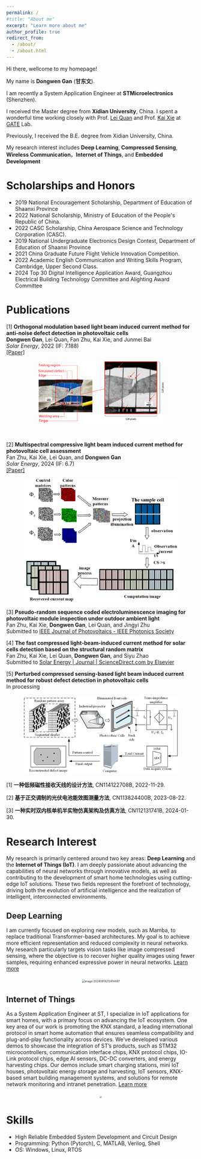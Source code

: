 ```yaml
---
permalink: /
#title: "About me"
excerpt: "Learn more about me"
author_profile: true
redirect_from: 
  - /about/
  - /about.html
---
```




Hi there, wellcome to my homepage!

My name is **Dongwen Gan** (**甘东文**).

I am recently a System Application Engineer at **STMicroelectronics** (Shenzhen).

I received the Master degree from **Xidian University**, China. I spent a wonderful time working closely with Prof. [Lei Quan]() and Prof. [Kai Xie]() at [GATE](https://faculty.xidian.edu.cn/XK3/zh_CN/index.htm) Lab.

Previously, I received the B.E. degree from Xidian University, China. 

My research interest includes **Deep Learning**, **Compressed Sensing**, **Wireless Communication**，**Internet of Things**, and **Embedded Development**



# Scholarships and Honors

* 2019 National Encouragement Scholarship, Department of Education of Shaanxi Province
* 2022 National Scholarship, Ministry of Education of the People's Republic of China.
* 2022 CASC Scholarship, China Aerospace Science and Technology Corporation (CASC).
* 2019 National Undergraduate Electronics Design Contest, Department of Education of Shaanxi Province
* 2021 China Graduate Future Flight Vehicle Innovation Competition.
* 2022 Academic English Communication and Writing Skills Program, Cambridge, Upper Second Class.
* 2024 Top 30 Digital Intelligence Application Award, Guangzhou Electrical Building Technology Committee and Alighting Award Committee



# Publications

[1] **Orthogonal modulation based light beam induced current method for anti-noise defect detection in photovoltaic cells**\
**Dongwen Gan**, Lei Quan, Fan Zhu, Kai Xie, and Junmei Bai\
_Solar Energy_, 2022 (IF: 7.188)\
[[Paper]](../files/1-s2.0-S0038092X22006089-main.pdf)

<p align="center">
    <img src="../images/OMLBIC.png" style="zoom: 33%;" />
</p>

​    

[2] **Multispectral compressive light beam induced current method for photovoltaic cell assessment**\
Fan Zhu, Kai Xie, Lei Quan, and **Dongwen Gan**\
_Solar Energy_, 2024 (IF: 6.7)\
[[Paper]](../files/1-s2.0-S0038092X24003165-main.pdf)

<p align="center">
    <img src="../images/MCLBIC.png" style="zoom: 40%;" />
</p>



[3] **Pseudo-random sequence coded electroluminescence imaging for photovoltaic module inspection under outdoor ambient light**\
Fan Zhu, Kai Xie, **Dongwen Gan**, Lei Quan, and Jingyi Zhu\
Submitted to [IEEE Journal of Photovoltaics - IEEE Photonics Society](https://ieeephotonics.org/publications/journal-of-photovoltaics/)



[4] **The fast compressed light-beam-induced current method for solar cells detection based on the structural random matrix**\
Fan Zhu, Kai Xie, Lei Quan, **Dongwen Gan**, and Siyu Zhao\
Submitted to [Solar Energy | Journal | ScienceDirect.com by Elsevier](https://www.sciencedirect.com/journal/solar-energy)



[5] **Perturbed compressed sensing-based light beam induced current method for robust defect detection in photovoltaic cells**\
In processing

<p align="center">
    <img src="../images/PCSLBIC.png" style="zoom:40%;" />
</p>



[1] **一种低频磁性接收天线的设计方法**, CN114122708B, 2022-11-29.

[2] **基于正交调制的光伏电池能效图测量方法**, CN113824400B, 2023-08-22.

[3] **一种实时双内核单机半实物仿真架构及仿真方法**, CN112131741B, 2024-01-30.



# Research Interest

My research is primarily centered around two key areas: **Deep Learning** and the **Internet of Things (IoT)**. I am deeply passionate about advancing the capabilities of neural networks through innovative models, as well as contributing to the development of smart home technologies using cutting-edge IoT solutions. These two fields represent the forefront of technology, driving both the evolution of artificial intelligence and the realization of intelligent, interconnected environments.

## Deep Learning

I am currently focused on exploring new models, such as Mamba, to replace traditional Transformer-based architectures. My goal is to achieve more efficient representation and reduced complexity in neural networks. My research particularly targets vision tasks like image compressed sensing, where the objective is to recover higher quality images using fewer samples, requiring enhanced expressive power in neural networks. [Learn more](https://dwgan.top/blog/)

<p align="center">
    <img src="https://cdn.jsdelivr.net/gh/dwgan/PicGo@main/img/202408142134534.png" alt="image-20240814213414447" style="zoom: 50%;" />
</p>

 

## Internet of Things

As a System Application Engineer at ST, I specialize in IoT applications for smart homes, with a primary focus on advancing the IoT ecosystem. One key area of our work is promoting the KNX standard, a leading international protocol in smart home automation that ensures seamless compatibility and plug-and-play functionality across devices. We’ve developed various demos to showcase the integration of ST’s products, such as STM32 microcontrollers, communication interface chips, KNX protocol chips, IO-Link protocol chips, edge AI sensors, DC-DC converters, and energy harvesting chips. Our demos include smart charging stations, mini IoT houses, photovoltaic energy storage and harvesting, IoT sensors, KNX-based smart building management systems, and solutions for remote network monitoring and intranet penetration. [Learn more](https://dwgan.top/blog/)

<p align="center">
  <img src="https://cdn.jsdelivr.net/gh/dwgan/PicGo@main/img/202408142105445.jpeg" style="zoom: 33%;" />
</p>



Skills
======

* High Reliable Embedded System Development and Circuit Design
* Programming: Python (Pytorch), C, MATLAB, Verilog, Shell
* OS: Windows, Linux, RTOS


